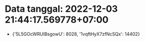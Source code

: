 # Data tanggal: 2022-12-03 21:44:17.569778+07:00

* {'5L5GOcWRUIBsgowU': 8028, '1vqftHyX7zfNcSQx': 14402}
